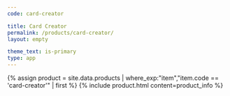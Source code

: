 ```yaml
---
code: card-creator

title: Card Creator
permalink: /products/card-creator/
layout: empty

theme_text: is-primary
type: app
---
```


{% assign product = site.data.products | where_exp:"item","item.code == 'card-creator'" | first %}
{% include product.html content=product_info %}